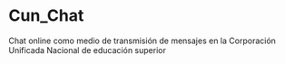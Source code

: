 # Cun_Chat
Chat online como medio de transmisión de mensajes en la Corporación Unificada Nacional de educación superior
